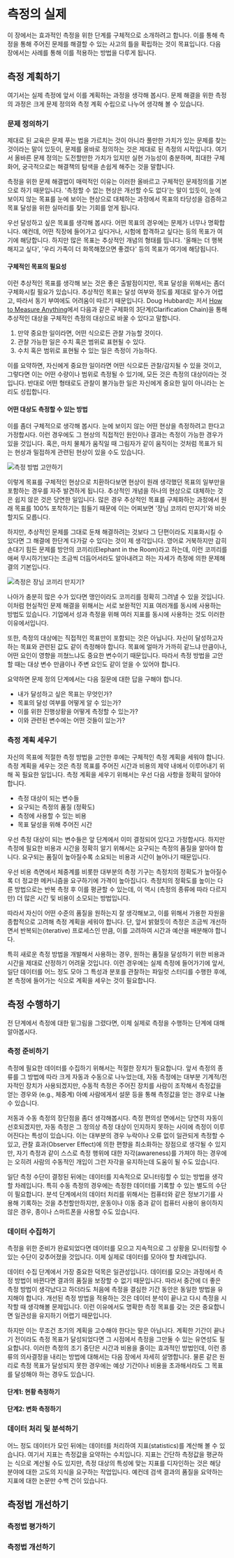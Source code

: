 # 측정의 실제

이 장에서는 효과적인 측정을 위한 단계를 구체적으로 소개하려고 합니다. 이를 통해 측정을 통해 주어진  문제를 해결할 수 있는 사고의 틀을 확립하는 것이 목표입니다. 다음 장에서는 사례를 통해 이를 적용하는 방법을 다루게 됩니다.

## 측정 계획하기 ##

여기서는 실제 측정에 앞서 이를 계획하는 과정을 생각해 봅시다. 문제 해결을 위한 측정의 과정은 크게 문제 정의와 측정 계획 수립으로 나누어 생각해 볼 수 있습니다. 

### 문제 정의하기

제대로 된 교육은 문제 푸는 법을 가르치는 것이 아니라 풀만한 가치가 있는 문제를 찾는 것이라는 말이 있듯이, 문제를 올바로 정의하는 것은 제대로 된 측정의 시작입니다. 여기서 올바른 문제 정의는 도전할만한 가치가 있지만 실현 가능성이 충분하며, 최대한 구체화어, 궁극적으로는 해결책의 탐색을 손쉽게 해주는 것을 말합니다.

측정을 위한 문제 해결법이 매력적인 이유는 이러한 올바르고 구체적인 문제정의를 기본으로 하기 때문입니다. '측정할 수 없는 현상은 개선할 수도 없다'는 말이 있듯이, 눈에 보이지 않는 목표를 눈에 보이는 현상으로 대체하는 과정에서 목표의 타당성을 검증하고 목표 달성을 위한 실마리를 찾는 기회를 얻게 됩니다. 

우선 달성하고 싶은 목표를 생각해 봅시다. 어떤 목표의 경우에는 문제가 너무나 명확합니다. 예컨데, 어떤 직장에 들어가고 싶다거나, 시험에 합격하고 싶다는 등의 목표가 여기에 해당합니다. 하지만 많은 목표는 추상적인 개념의 형태를 띱니다.  '올해는 더 행복해지고 싶다', '우리 가족이 더 화목해졌으면 좋겠다' 등의 목표가 여기에 해당됩니다.

#### 구체적인 목표의 필요성

이런 추상적인 목표를 생각해 보는 것은 좋은 출발점이지만, 목표 달성을 위해서는 좀더 구체화시킬 필요가 있습니다. 추상적인 목표는 달성 여부와 정도를 제대로 알수가 어렵고, 따라서 동기 부여에도 어려움이 따르기 때문입니다. Doug Hubbard는 저서 [How to Measure Anything][HTMA]에서 다음과 같은 구체화의 3단계(Clarification Chain)을 통해 추상적인 대상을 구체적인 측정의 대상으로 바꿀 수 있다고 말합니다. 

1. 만약 중요한 일이라면, 어떤 식으로든 관찰 가능할 것이다.
2. 관찰 가능한 일은 수치 혹은 범위로 표현될 수 있다.
3. 수치 혹은 범위로 표현될 수 있는 일은 측정이 가능하다. 

이를 요약하면, 자신에게 중요한 일이라면 어떤 식으로든 관찰/감지될 수 있을 것이고, 그렇다면 이는 어떤 수량이나 범위로 측정될 수 있기에, 모든 것은 측정의 대상이라는 것입니다. 반대로 어떤 형태로도 관찰이 불가능한 일은 자신에게 중요한 일이 아니라는 논리도 성립합니다. 

#### 어떤 대상도 측정할 수 있는 방법

이를 좀더 구체적으로 생각해 봅시다. 눈에 보이지 않는 어떤 현상을 측정하려고 한다고 가정합시다. 이런 경우에도 그 현상의 직접적인 원인이나 결과는 측정이 가능한 경우가 있을 것입니다. 혹은, 마치 물체가 움직일 때 그림자가 같이 움직이는 것처럼 목표가 되는 현상과 밀접하게 관련된 현상이 있을 수도 있습니다.

![측정 방법 고안하기](ch2/msmt_design.PNG)

<!-- 사례? -->

이렇게 목표를 구체적인 현상으로 치환하다보면 현상이 원래 생각했던 목표의 일부만을 포함하는 경우를 자주 발견하게 됩니다. 추상적인 개념을 하나의 현상으로 대체하는 것은 쉽지 않은 것은 당연한 일입니다. 많은 경우 추상적인 목표를 구체화하는 과정에서 원래 목표를 100% 포착하기는 힘들기 때문에 이는 어찌보면 '장님 코끼리 만지기'와 비슷할지도 모릅니다. 

하지만, 추상적인 문제를 그대로 둔채 해결하려는 것보다 그 단편이라도 지표화시킬 수 있다면 그 해결에 한단계 다가갈 수 있다는 것이 제 생각입니다. 영어로 거북하지만 감히 손대기 힘든 문제를 방안의 코끼리(Elephant in the Room)라고 하는데, 이런 코끼리를 애써 무시하기보다는 조금씩 더듬어서라도 알아내려고 하는 자세가 측정에 의한 문제해결의 기본입니다.

![측정은 장님 코끼리 만지기?](ch2/blind_elephant.PNG)

나아가 충분히 많은 수가 있다면 맹인이라도 코끼리를 정확히 그려낼 수 있을 것입니다. 이처럼 현실적인 문제 해결을 위해서는 서로 보완적인 지표 여러개를 동시에 사용하는 방법도 있습니다. 기업에서 성과 측정을 위해 여러 지표를 동시에 사용하는 것도 이러한 이유에서입니다.

<!-- 
검색 품질 사례?

다음 장에서 자세히 설명하겠지만, 대부분의 복잡한 대상은 그 구성요소로 나누어서 좀더 효과적인 측정이 가능합니다. -->

또한, 측정의 대상에는 직접적인 목표만이 포함되는 것은 아닙니다. 자신이 달성하고자 하는 목표와 관련된 값도 같이 측정해야 합니다. 목표에 얼마가 가까히 같느냐 만큼이나, 어떤 요인이 영향을 끼쳤느냐도 중요한 변수이기 때문입니다. 따라서 측정 방법을 고안할 때는 대상 변수 만큼이나 주변 요인도 같이 얻을 수 있어야 합니다. 

요약하면 문제 정의 단계에서는 다음 질문에 대한 답을 구해야 합니다. 

* 내가 달성하고 싶은 목표는 무엇인가?
* 목표의 달성 여부를 어떻게 알 수 있는가?
* 이를 위한 진행상황을 어떻게 측정할 수 있는가?
* 이와 관련된 변수에는 어떤 것들이 있는가?

### 측정 계획 세우기

자신의 목표에 적절한 측정 방법을 고안한 후에는 구체적인 측정 계획을 세워야 합니다.  측정 계획을 세우는 것은 측정 목표를 주어진 시간과 비용의 제약 내에서 이루어내기 위해 꼭 필요한 일입니다. 측정 계획을 세우기 위해서는 우선 다음 사항을 정확히 알아야 합니다.

* 측정 대상이 되는 변수들
* 요구되는 측정의 품질 (정확도)
* 측정에 사용할 수 있는 비용
* 목표 달성을 위해 주어진 시간

우선 측정 대상이 되는 변수들은 앞 단계에서 이미 결정되어 있다고 가정합시다. 하지만 측정에 필요한 비용과 시간을 정확히 알기 위해서는 요구되는 측정의 품질을 알아야 합니다. 요구되는 품질이 높아질수록 소요되는 비용과 시간이 늘어나기 때문입니다. 

우선 비용 측면에서 체중계를 비롯한 대부분의 측정 기구는 측정치의 정확도가 높아질수록 더 정교한 메커니즘을 요구하기에 가격이 높아집니다. 측정치의 정확도를 높이는 다른 방법으로는 반복 측정 후 이를 평균할 수 있는데, 이 역시 (측정의 종류에 따라 다르지만) 더 많은 시간 및 비용이 소모되는 방법입니다. 

따라서 자신이 어떤 수준의 품질을 원하는지 잘 생각해보고, 이를 위해서 가용한 자원을 종합적으로 고려해 측정 계획을 세워야 합니다. 단, 앞서 밝혔듯이 측정은 조금씩 개선하면서 반복되는(iterative) 프로세스인 만큼, 이를 고려하여 시간과 예산을 배분해야 합니다.

특히 새로운 측정 방법을 개발해서 사용하는 경우, 원하는 품질을 달성하기 위한 비용과 시간을 제대로 산정하기 어려울 것입니다. 이런 경우에는 실제 측정에 들어가기에 앞서, 일단 데이터를 어느 정도 모아 그 특성과 분포를 관찰하는 파일럿 스터디를 수행한 후에, 본 측정에 들어가는 식으로 계획을 세우는 것이 필요합니다. 

<!-- 
여기서 중요한 고려사항은 자신이 달성하고자 하는 목표의 종류와 특성입니다.
계획 수립에 대한 가이드라인? 
--> 

<!--
요약하면 측정 계획 수립 단계에서는 다음 사항에 대한 답을 얻을 수 있어야 합니다.

* 측정의 주된 대상이 되는 현상은 무엇인가? 
* 이와 관련된 현상은 무엇인가?
* 측정에 수반되는 비용과 예산은?
-->

## 측정 수행하기 ##

전 단계에서 측정에 대한 밑그림을 그렸다면, 이제 실제로 측정을 수행하는 단계에 대해 알아봅시다.

### 측정 준비하기

측정에 필요한 데이터를 수집하기 위해서는 적절한 장치가 필요합니다. 앞서 측정의 종류를 그 방법에 따라 크게 자동과 수동으로 나누었는데, 자동 측정에는 대부분 기계적/전자적인 장치가 사용되겠지만, 수동적 측정은 주어진 장치를 사람이 조작해서 측정값을 얻는 경우와 (e.g., 체중계) 아예 사람에게서 설문 등을 통해 측정값을 얻는 경우로 나눌 수 있습니다. 

저동과 수동 측정의 장단점을 좀더 생각해봅시다. 측정 편의성 면에서는 당연히 자동이 선호되겠지만, 자동 측정은 그 정의상 측정 대상이 인지하지 못하는 사이에 측정이 이루어진다는 특성이 있습니다. 이는 대부분의 경우 누락이나 오류 없이 일관되게 측정할 수 있고, 관찰 효과(Observer Effect)에 의한 편향을 최소화하는 장점으로 생각될 수 있지만, 자기 측정과 같이 스스로 측정 행위에 대한 자각(awareness)를 가져야 하는 경우에는 오히려 사람의 수동적인 개입이 그런 자각을 유지하는데 도움이 될 수도 있습니다.

일단 측정 수단이 결정된 뒤에는 데이터를 지속적으로 모니터링할 수 있는 방법을 생각할 차례입니다. 특히 수동 측정의 경우에는 측정한 데이터를 기록할 수 있는 별도의 수단이 필요합니다. 분석 단계에서의 데이터 처리를 위해서는 컴퓨터와 같은 정보기기를 사용해 기록하는 것을 추천할만하지만, 운동이나 이동 중과 같이 컴퓨터 사용이 용이하지 않은 경우, 종이나 스마트폰을 사용할 수도 있습니다.

<!--
 * 측정 장비 / 장치
	 * 자동 vs 수동
	 * 기계적 vs 인간
	 * 소프트웨어: 처리 용이
 * 측정 노트 (DB)
	 * 종이 / 펜
	 * 소프트웨어
 * 좋은 측정수단의 조건
	 * 편향 & 분산이 적어야
	 * 주된 활동을 방해하지 않아야
	 * 비용이 적어야
-->

### 데이터 수집하기
측정을 위한 준비가 완료되었다면 데이터를 모으고 지속적으로 그 상황을 모니터링할 수 있는 수단이 갖추어졌을 것입니다. 이제 실제로 데이터를 모아야 할 차례입니다. 

데이터 수집 단계에서 가장 중요한 덕목은 일관성입니다. 데이터를 모으는 과정에서 측정 방법이 바뀐다면 결과의 품질을 보장할 수 없기 때문입니다. 따라서 중간에 더 좋은 측정 방법이 생각났다고 하더라도 처음에 측정을 결심한 기간 동안은 동일한 방법을 유지해야 합니다. 개선된 측정 방법을 적용하는 것은 데이터 분석이 끝나고 다시 측정을 시작할 때 생각해볼 문제입니다. 이런 이유에서도 명확한 측정 목표를 갖는 것은 중요합니면 일관성을 유지하기 어렵기 때문입니다.

하지만 이는 무조건 초기의 계획을 고수해야 한다는 말은 아닙니다. 계획한 기간이 끝나기 전이라도 측정 목표가 달성되었다면 그 시점에서 측정을 그만둘 수 있는 유연성도 필요합니다. 이러한 측정의 조기 중단은 시간과 비용을 줄이는 효과적인 방법인데, 이런 종류의 의사결정을 내리는 방법에 대해서는 다음 장에서 자세히 설명합니다. 물론 같은 원리로 측정 목표가 달성되지 못한 경우에는 예상 기간이나 비용을 초과해서라도 그 목표를 달성해야 하는 경우도 있습니다.
<!--
* 일관성
* 유연함
* 꾸준함
-->

#### 단계1: 현황 측정하기

<!--

-->

#### 단계2: 변화 측정하기



### 데이터 처리 및 분석하기

어느 정도 데이터가 모인 뒤에는 데이터를 처리하여 지표(statistics)를 계산해 볼 수 있습니다. 여기서 지표는 측정값을 요약하는 수치입니다. 지표는 간단하 측정값을 평균하는 식으로 계산될 수도 있지만, 측정 대상의 특성에 맞는 지표를 디자인하는 것은 해당 분야에 대한 고도의 지식을 요구하는 작업입니다. 예컨데 검색 결과의 품질을 요약하는 지표에 대한 논문만 수백 건이 있습니다.

<!--* 지표 디자인
	* 데이터 선처리
* 분석의 종류
	* 두 표본을 비교하기
	* 특정 값을 기준으로 비교하기
	* 
-->

## 측정법 개선하기 ##

### 측정법 평가하기

### 측정법 개선하기

[HTMA]: http://www.howtomeasureanything.com/
